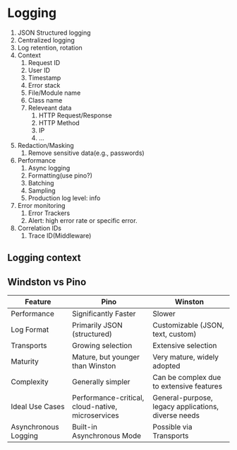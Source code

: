 # Logging

1. JSON Structured logging
2. Centralized logging
3. Log retention, rotation
4. Context
   1. Request ID
   2. User ID
   3. Timestamp
   4. Error stack
   5. File/Module name
   6. Class name
   7. Releveant data
      1. HTTP Request/Response
      2. HTTP Method
      3. IP
      4. ...
5. Redaction/Masking
   1. Remove sensitive data(e.g., passwords)
6. Performance
   1. Async logging
   2. Formatting(use pino?)
   3. Batching
   4. Sampling
   5. Production log level: info
7. Error monitoring
   1. Error Trackers
   2. Alert: high error rate or specific error.
8. Correlation IDs
   1. Trace ID(Middleware)

## Logging context

## Windston vs Pino

| Feature              | Pino                                              | Winston                                             |
| -------------------- | ------------------------------------------------- | --------------------------------------------------- |
| Performance          | Significantly Faster                              | Slower                                              |
| Log Format           | Primarily JSON (structured)                       | Customizable (JSON, text, custom)                   |
| Transports           | Growing selection                                 | Extensive selection                                 |
| Maturity             | Mature, but younger than Winston                  | Very mature, widely adopted                         |
| Complexity           | Generally simpler                                 | Can be complex due to extensive features            |
| Ideal Use Cases      | Performance-critical, cloud-native, microservices | General-purpose, legacy applications, diverse needs |
| Asynchronous Logging | Built-in Asynchronous Mode                        | Possible via Transports                             |
